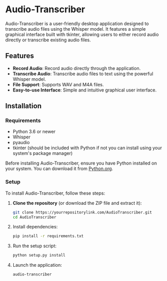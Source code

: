 # Audio-Transcriber

Audio-Transcriber is a user-friendly desktop application designed to transcribe audio files using the Whisper model. It features a simple graphical interface built with tkinter, allowing users to either record audio directly or transcribe existing audio files.

## Features

- **Record Audio**: Record audio directly through the application.
- **Transcribe Audio**: Transcribe audio files to text using the powerful Whisper model.
- **File Support**: Supports WAV and M4A files.
- **Easy-to-use Interface**: Simple and intuitive graphical user interface.

## Installation

### Requirements

- Python 3.6 or newer
- Whisper
- pyaudio
- tkinter (should be included with Python if not you can install using your system's package manager)

Before installing Audio-Transcriber, ensure you have Python installed on your system. You can download it from [Python.org](https://www.python.org/downloads/).

### Setup

To install Audio-Transcriber, follow these steps:

1. **Clone the repository** (or download the ZIP file and extract it):

   ```bash
   git clone https://yourrepositorylink.com/AudioTranscriber.git
   cd AudioTranscriber

2. Install dependencies:
    ```bash
    pip install -r requirements.txt

3. Run the setup script:
    ```bash
    python setup.py install

4. Launch the application:
    ```bash
    audio-transcriber
